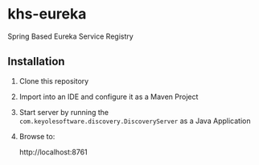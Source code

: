 # khs-eureka

Spring Based Eureka Service Registry

Installation
------------

1. Clone this repository
2. Import into an IDE and configure it as a Maven Project
3. Start server by running the `com.keyolesoftware.discovery.DiscoveryServer` as a Java Application
4. Browse to: 

	http://localhost:8761
